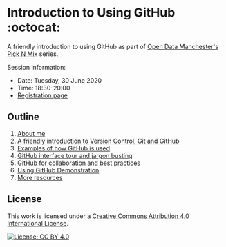# Introduction to Using GitHub :octocat:

A friendly introduction to using GitHub as part of [Open Data Manchester's Pick N Mix](http://www.opendatamanchester.org.uk/?p=1343) series.

Session information:
- Date: Tuesday, 30 June 2020
- Time: 18:30-20:00
- [Registration page](https://www.eventbrite.co.uk/e/pick-n-mix-9-an-introduction-to-github-tickets-108128196346)


## Outline

1. [About me](01_AboutMe.md)
2. [A friendly introduction to Version Control, Git and GitHub](02_Introduction.md)
3. [Examples of how GitHub is used](03_GitHubExamples.md)
4. [GitHub interface tour and jargon busting](04_GitHubTour.md)
5. [GitHub for collaboration and best practices](05_Collaboration.md)
6. [Using GitHub Demonstration](06_Demonstration.md)
7. [More resources](07_Resources.md)


## License

This work is licensed under a [Creative Commons Attribution 4.0 International License](https://creativecommons.org/licenses/by/4.0/).

[![License: CC BY 4.0](https://img.shields.io/badge/License-CC%20BY%204.0-lightgrey.svg)](https://creativecommons.org/licenses/by/4.0/)
